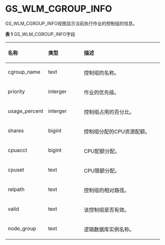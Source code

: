 # GS\_WLM\_CGROUP\_INFO<a name="ZH-CN_TOPIC_0289900833"></a>

GS\_WLM\_CGROUP\_INFO视图显示当前执行作业的控制组的信息。

**表 1**  GS\_WLM\_CGROUP\_INFO字段

<a name="table1890982764520"></a>
<table><thead align="left"><tr id="row1094912711450"><th class="cellrowborder" valign="top" width="26.090000000000003%" id="mcps1.2.4.1.1"><p id="p4949027124515"><a name="p4949027124515"></a><a name="p4949027124515"></a>名称</p>
</th>
<th class="cellrowborder" valign="top" width="23.11%" id="mcps1.2.4.1.2"><p id="p1949927124516"><a name="p1949927124516"></a><a name="p1949927124516"></a>类型</p>
</th>
<th class="cellrowborder" valign="top" width="50.8%" id="mcps1.2.4.1.3"><p id="p17949172784516"><a name="p17949172784516"></a><a name="p17949172784516"></a>描述</p>
</th>
</tr>
</thead>
<tbody><tr id="row994912273453"><td class="cellrowborder" valign="top" width="26.090000000000003%" headers="mcps1.2.4.1.1 "><p id="p1394982704511"><a name="p1394982704511"></a><a name="p1394982704511"></a>cgroup_name</p>
</td>
<td class="cellrowborder" valign="top" width="23.11%" headers="mcps1.2.4.1.2 "><p id="p1594912274452"><a name="p1594912274452"></a><a name="p1594912274452"></a>text</p>
</td>
<td class="cellrowborder" valign="top" width="50.8%" headers="mcps1.2.4.1.3 "><p id="p09491827104511"><a name="p09491827104511"></a><a name="p09491827104511"></a>控制组的名称。</p>
</td>
</tr>
<tr id="row17949527164513"><td class="cellrowborder" valign="top" width="26.090000000000003%" headers="mcps1.2.4.1.1 "><p id="p17949102719450"><a name="p17949102719450"></a><a name="p17949102719450"></a>priority</p>
</td>
<td class="cellrowborder" valign="top" width="23.11%" headers="mcps1.2.4.1.2 "><p id="p69501627164516"><a name="p69501627164516"></a><a name="p69501627164516"></a>interger</p>
</td>
<td class="cellrowborder" valign="top" width="50.8%" headers="mcps1.2.4.1.3 "><p id="p69501327184513"><a name="p69501327184513"></a><a name="p69501327184513"></a>作业的优先级。</p>
</td>
</tr>
<tr id="row1795072794515"><td class="cellrowborder" valign="top" width="26.090000000000003%" headers="mcps1.2.4.1.1 "><p id="p2095012716454"><a name="p2095012716454"></a><a name="p2095012716454"></a>usage_percent</p>
</td>
<td class="cellrowborder" valign="top" width="23.11%" headers="mcps1.2.4.1.2 "><p id="p179500279454"><a name="p179500279454"></a><a name="p179500279454"></a>interger</p>
</td>
<td class="cellrowborder" valign="top" width="50.8%" headers="mcps1.2.4.1.3 "><p id="p795052716452"><a name="p795052716452"></a><a name="p795052716452"></a>控制组占用的百分比。</p>
</td>
</tr>
<tr id="row595012279452"><td class="cellrowborder" valign="top" width="26.090000000000003%" headers="mcps1.2.4.1.1 "><p id="p2950162754517"><a name="p2950162754517"></a><a name="p2950162754517"></a>shares</p>
</td>
<td class="cellrowborder" valign="top" width="23.11%" headers="mcps1.2.4.1.2 "><p id="p7950172734518"><a name="p7950172734518"></a><a name="p7950172734518"></a>bigint</p>
</td>
<td class="cellrowborder" valign="top" width="50.8%" headers="mcps1.2.4.1.3 "><p id="p1495042774518"><a name="p1495042774518"></a><a name="p1495042774518"></a>控制组分配的CPU资源配额。</p>
</td>
</tr>
<tr id="row1950927134512"><td class="cellrowborder" valign="top" width="26.090000000000003%" headers="mcps1.2.4.1.1 "><p id="p995018273452"><a name="p995018273452"></a><a name="p995018273452"></a>cpuacct</p>
</td>
<td class="cellrowborder" valign="top" width="23.11%" headers="mcps1.2.4.1.2 "><p id="p095072710456"><a name="p095072710456"></a><a name="p095072710456"></a>bigint</p>
</td>
<td class="cellrowborder" valign="top" width="50.8%" headers="mcps1.2.4.1.3 "><p id="p1695072734518"><a name="p1695072734518"></a><a name="p1695072734518"></a>CPU配额分配。</p>
</td>
</tr>
<tr id="row2950192713459"><td class="cellrowborder" valign="top" width="26.090000000000003%" headers="mcps1.2.4.1.1 "><p id="p17950142764511"><a name="p17950142764511"></a><a name="p17950142764511"></a>cpuset</p>
</td>
<td class="cellrowborder" valign="top" width="23.11%" headers="mcps1.2.4.1.2 "><p id="p295022714520"><a name="p295022714520"></a><a name="p295022714520"></a>text</p>
</td>
<td class="cellrowborder" valign="top" width="50.8%" headers="mcps1.2.4.1.3 "><p id="p395019279458"><a name="p395019279458"></a><a name="p395019279458"></a>CPU限额分配。</p>
</td>
</tr>
<tr id="row1495042718451"><td class="cellrowborder" valign="top" width="26.090000000000003%" headers="mcps1.2.4.1.1 "><p id="p2950827104513"><a name="p2950827104513"></a><a name="p2950827104513"></a>relpath</p>
</td>
<td class="cellrowborder" valign="top" width="23.11%" headers="mcps1.2.4.1.2 "><p id="p10950152716459"><a name="p10950152716459"></a><a name="p10950152716459"></a>text</p>
</td>
<td class="cellrowborder" valign="top" width="50.8%" headers="mcps1.2.4.1.3 "><p id="p2950142774517"><a name="p2950142774517"></a><a name="p2950142774517"></a>控制组的相对路径。</p>
</td>
</tr>
<tr id="row119500273457"><td class="cellrowborder" valign="top" width="26.090000000000003%" headers="mcps1.2.4.1.1 "><p id="p12950727164519"><a name="p12950727164519"></a><a name="p12950727164519"></a>valid</p>
</td>
<td class="cellrowborder" valign="top" width="23.11%" headers="mcps1.2.4.1.2 "><p id="p3950152764513"><a name="p3950152764513"></a><a name="p3950152764513"></a>text</p>
</td>
<td class="cellrowborder" valign="top" width="50.8%" headers="mcps1.2.4.1.3 "><p id="p209505274453"><a name="p209505274453"></a><a name="p209505274453"></a>该控制组是否有效。</p>
</td>
</tr>
<tr id="row12950142719457"><td class="cellrowborder" valign="top" width="26.090000000000003%" headers="mcps1.2.4.1.1 "><p id="p1495032704516"><a name="p1495032704516"></a><a name="p1495032704516"></a>node_group</p>
</td>
<td class="cellrowborder" valign="top" width="23.11%" headers="mcps1.2.4.1.2 "><p id="p1395014272450"><a name="p1395014272450"></a><a name="p1395014272450"></a>text</p>
</td>
<td class="cellrowborder" valign="top" width="50.8%" headers="mcps1.2.4.1.3 "><p id="p18950327124517"><a name="p18950327124517"></a><a name="p18950327124517"></a>逻辑数据库实例名称。</p>
</td>
</tr>
</tbody>
</table>


